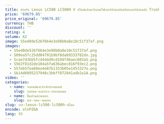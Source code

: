 ```yaml
---
title: สําหรับ Lexus LC500 LC500H V สไตล์แห้งคาร์บอนไฟเบอร์ด้านหลังสปอยเลอร์ด้านหลัง Trunk Lip Flap Performance Kit Body ชุด
price: '69679.85'
price_original: '69679.85'
currency: THB
discount: ''
rating: 4
volume: 62
image: S5ed0de526f664e3e98b0a8e10c51f37af.png
images:
  - S5ed0de526f664e3e98b0a8e10c51f37af.png
  - S09ea5fc25dd04791b9bf8da69333782dn.jpg
  - Scae7d3bb5fcd444d9cd194fd6aec083aS.png
  - S563f81d2de104a5fa636abec816f93ec2.png
  - S57eb5fea68ea4e87b1153b05e1453327o.png
  - Sb14d6095237946c3bbff872841adb2a1A.png
video: ''
categories:
  - name: รถยนต์และรถจักรยานยนต์
    slug: รถยนต-และรถจ-กรยานยนต
  - name: ชิ้นส่วนด้านนอก
    slug: นส-วนด-านนอก
slug: าหร-lexus-lc500-lc500h-สไตล
encode: olnPZ6A
lang: th
---
```

  